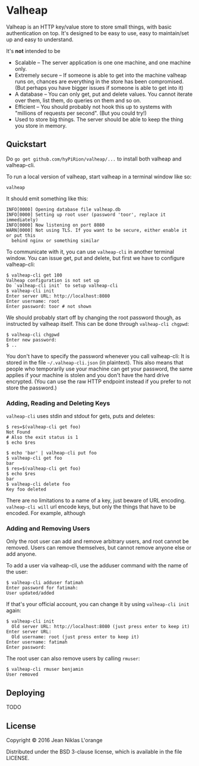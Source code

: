 # Valheap

Valheap is an HTTP key/value store to store small things, with basic
authentication on top. It's designed to be easy to use, easy to maintain/set up
and easy to understand.

It's **not** intended to be

* Scalable – The server application is one one machine, and one machine only.
* Extremely secure – If someone is able to get into the machine valheap runs on,
  chances are everything in the store has been compromised. (But perhaps you
  have bigger issues if someone is able to get into it)
* A database – You can only get, put and delete values. You cannot iterate over
  them, list them, do queries on them and so on.
* Efficient – You should probably not hook this up to systems with "millions of
  requests per second". (But you could try!)
* Used to store big things. The server should be able to keep the thing you
  store in memory.

## Quickstart

Do `go get github.com/hyPiRion/valheap/...` to install both valheap and
valheap-cli.

To run a local version of valheap, start valheap in a terminal window like so:

```
valheap
```


It should emit something like this:

```
INFO[0000] Opening database file valheap.db
INFO[0000] Setting up root user (password 'toor', replace it immediately)
INFO[0000] Now listening on port 8080
WARN[0000] Not using TLS. If you want to be secure, either enable it or put this
  behind nginx or something similar
```

To communicate with it, you can use `valheap-cli` in another terminal window.
You can issue get, put and delete, but first we have to configure valheap-cli:

```
$ valheap-cli get 100
Valheap configuration is not set up
Do `valheap-cli init` to setup valheap-cli
$ valheap-cli init
Enter server URL: http://localhost:8080
Enter username: root
Enter password: toor # not shown
```

We should probably start off by changing the root password though, as instructed
by valheap itself. This can be done through `valheap-cli chgpwd`:

```
$ valheap-cli chgpwd
Enter new password: 
$ ..
```

You don't have to specify the password whenever you call valheap-cli: It is
stored in the file `~/.valheap-cli.json` (in plaintext). This also means that
people who temporarily use your machine can get your password, the same applies
if your machine is stolen and you don't have the hard drive encrypted. (You can
use the raw HTTP endpoint instead if you prefer to not store the password.)

### Adding, Reading and Deleting Keys

`valheap-cli` uses stdin and stdout for gets, puts and deletes: 

```shell
$ res=$(valheap-cli get foo)
Not Found
# Also the exit status is 1
$ echo $res

$ echo 'bar' | valheap-cli put foo
$ valheap-cli get foo
bar
$ res=$(valheap-cli get foo)
$ echo $res
bar
$ valheap-cli delete foo
Key foo deleted
```

There are no limitations to a name of a key, just beware of URL encoding.
`valheap-cli will` url encode keys, but only the things that have to be encoded.
For example, although 

### Adding and Removing Users

Only the root user can add and remove arbitrary users, and root cannot be
removed. Users can remove themselves, but cannot remove anyone else or add
anyone.

To add a user via valheap-cli, use the adduser command with the name of the
user:

```shell
$ valheap-cli adduser fatimah
Enter password for fatimah: 
User updated/added
```

If that's your official account, you can change it by using `valheap-cli init`
again:

```shell
$ valheap-cli init
  Old server URL: http://localhost:8080 (just press enter to keep it)
Enter server URL: 
  Old username: root (just press enter to keep it)
Enter username: fatimah
Enter password:
```

The root user can also remove users by calling `rmuser`:

```shell
$ valheap-cli rmuser benjamin
User removed
```

## Deploying

TODO

## License

Copyright © 2016 Jean Niklas L'orange

Distributed under the BSD 3-clause license, which is available in the file
LICENSE.
